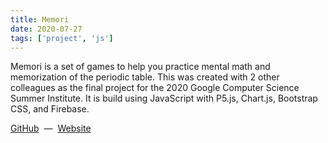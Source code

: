 ```yaml
---
title: Memori
date: 2020-07-27
tags: ['project', 'js']
---
```


Memori is a set of games to help you practice mental math and memorization of the periodic table.
This was created with 2 other colleagues as the final project for the 2020 Google Computer Science Summer Institute.
It is build using JavaScript with P5.js, Chart.js, Bootstrap CSS, and Firebase.

<p>
<a href="https://github.com/akrantz01/cssi-memori" target="_blank">GitHub</a>
&nbsp;&mdash;&nbsp;
<a href="https://memori-3b9ff.web.app" target="_blank">Website</a>
</p>
